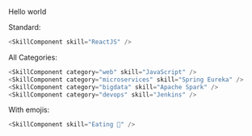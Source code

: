 Hello world 

Standard:
```js
<SkillComponent skill="ReactJS" />
```

All Categories:
```js
<SkillComponent category="web" skill="JavaScript" />
<SkillComponent category="microservices" skill="Spring Eureka" />
<SkillComponent category="bigdata" skill="Apache Spark" />
<SkillComponent category="devops" skill="Jenkins" />
```

With emojis:

```js
<SkillComponent skill="Eating 🍕" />
```